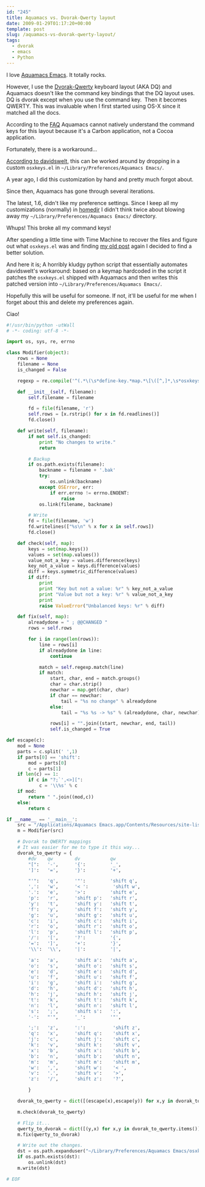 ```yaml
---
id: "245"
title: Aquamacs vs. Dvorak-Qwerty layout
date: 2009-01-29T01:17:20+00:00
template: post
slug: /aquamacs-vs-dvorak-qwerty-layout/
tags:
  - dvorak
  - emacs
  - Python
---
```


I love [Aquamacs Emacs](http://aquamacs.org/). It totally rocks.

However, I use the
[Dvorak-Qwerty](http://en.wikipedia.org/wiki/Dvorak_Simplified_Keyboard#Mac_OS)
keyboard layout (AKA DQ) and Aquamacs doesn't like the command key bindings that
the DQ layout uses. DQ is dvorak except when you use the command key.  Then it
becomes QWERTY. This was invaluable when I first started using OS-X since it
matched all the docs.

According to the [FAQ](http://www.emacswiki.org/emacs/AquamacsFAQ#toc6) Aquamacs
cannot natively understand the command keys for this layout because it's a
Carbon application, not a Cocoa application.

Fortunately, there is a workaround...

[According to davidswelt](http://www.nabble.com/DQ-keyboard-bug-td17180634.html),
this can be worked around by dropping in a custom `osxkeys.el` in
`~/Library/Preferences/Aquamacs Emacs/`.

A year ago, I did this customization by hand and pretty much forgot about.

Since then, Aquamacs has gone through several iterations.

The latest, 1.6, didn't like my preference settings. Since I keep all my
customizations (normally) in [homedir](http://trac.gerf.org/homedir) I didn't
think twice about blowing away my `~/Library/Preferences/Aquamacs Emacs/`
directory.

Whups! This broke all my command keys!

After spending a little time with Time Machine to recover the files and figure
out what `osxkeys.el` was and finding
[my old post](http://www.nabble.com/DQ-keyboard-bug-td17180634.html) again I
decided to find a better solution.

And here it is; A horribly kludgy python script that essentially automates
davidswelt's workaround: based on a keymap hardcoded in the script it patches
the `osxkeys.el` shipped with Aquamacs and then writes this patched version into
`~/Library/Preferences/Aquamacs Emacs/`.

Hopefully this will be useful for someone. If not, it'll be useful for me when I
forget about this and delete my preferences again.

Ciao!

```python
#!/usr/bin/python -utWall
# -*- coding: utf-8 -*-

import os, sys, re, errno

class Modifier(object):
    rows = None
    filename = None
    is_changed = False

    regexp = re.compile('^(.*\(\s*define-key.*map.*\[\([^,]*,\s*osxkeys-command-key\s+)([^)]+)(\)\].*)$')

    def __init__(self, filename):
        self.filename = filename

        fd = file(filename, 'r')
        self.rows = [x.rstrip() for x in fd.readlines()]
        fd.close()

    def write(self, filename):
        if not self.is_changed:
            print "No changes to write."
            return

        # Backup
        if os.path.exists(filename):
            backname = filename + '.bak'
            try:
                os.unlink(backname)
            except OSError, err:
                if err.errno != errno.ENOENT:
                    raise
            os.link(filename, backname)

        # Write
        fd = file(filename, 'w')
        fd.writelines(["%s\n" % x for x in self.rows])
        fd.close()

    def check(self, map):
        keys = set(map.keys())
        values = set(map.values())
        value_not_a_key = values.difference(keys)
        key_not_a_value = keys.difference(values)
        diff = keys.symmetric_difference(values)
        if diff:
            print
            print "Key but not a value: %r" % key_not_a_value
            print "Value but not a key: %r" % value_not_a_key
            print
            raise ValueError("Unbalanced keys: %r" % diff)

    def fix(self, map):
        alreadydone = " ; @@CHANGED "
        rows = self.rows

        for i in range(len(rows)):
            line = rows[i]
            if alreadydone in line:
                continue

            match = self.regexp.match(line)
            if match:
                start, char, end = match.groups()
                char = char.strip()
                newchar = map.get(char, char)
                if char == newchar:
                    tail = "%s no change" % alreadydone
                else:
                    tail = "%s %s -> %s" % (alreadydone, char, newchar)

                rows[i] = "".join((start, newchar, end, tail))
                self.is_changed = True

def escape(c):
    mod = None
    parts = c.split(' ',1)
    if parts[0] == 'shift':
        mod = parts[0]
        c = parts[1]
    if len(c) == 1:
        if c in "?;`',<>][":
            c = '\\%s' % c
    if mod:
        return " ".join((mod,c))
    else:
        return c

if __name__ == '__main__':
    src = "/Applications/Aquamacs Emacs.app/Contents/Resources/site-lisp/macosx/osxkeys.el"
    m = Modifier(src)

    # Dvorak to QWERTY mappings
    # It was easier for me to type it this way...
    dvorak_to_qwerty = {
        #dv    qw        dv           qw
        "[":   '-',      '{':         '_',
        ']':   '=',      '}':         '+',

        "'":   'q',      '"':         'shift q',
        ',':   'w',      '< ':         'shift w',
        '.':   'e',      '>':         'shift e',
        'p':   'r',      'shift p':   'shift r',
        'y':   't',      'shift y':   'shift t',
        'f':   'y',      'shift f':   'shift y',
        'g':   'u',      'shift g':   'shift u',
        'c':   'i',      'shift c':   'shift i',
        'r':   'o',      'shift r':   'shift o',
        'l':   'p',      'shift l':   'shift p',
        '/':   '[',      '?':         '{',
        '=':   ']',      '+':         '}',
        '\\':  '\\',     '|':         '|',

        'a':   'a',      'shift a':   'shift a',
        'o':   's',      'shift o':   'shift s',
        'e':   'd',      'shift e':   'shift d',
        'u':   'f',      'shift u':   'shift f',
        'i':   'g',      'shift i':   'shift g',
        'd':   'h',      'shift d':   'shift h',
        'h':   'j',      'shift h':   'shift j',
        't':   'k',      'shift t':   'shift k',
        'n':   'l',      'shift n':   'shift l',
        's':   ';',      'shift s':   ':',
        '-':   "'",      '_':         '"',

        ';':   'z',      ':':          'shift z',
        'q':   'x',      'shift q':    'shift x',
        'j':   'c',      'shift j':    'shift c',
        'k':   'v',      'shift k':    'shift v',
        'x':   'b',      'shift x':    'shift b',
        'b':   'n',      'shift b':    'shift n',
        'm':   'm',      'shift m':    'shift m',
        'w':   ',',      'shift w':    '< ',
        'v':   '.',      'shift v':    '>',
        'z':   '/',      'shift z':    '?',

        }

    dvorak_to_qwerty = dict([(escape(x),escape(y)) for x,y in dvorak_to_qwerty.items()])

    m.check(dvorak_to_qwerty)

    # Flip it...
    qwerty_to_dvorak = dict([(y,x) for x,y in dvorak_to_qwerty.items()])
    m.fix(qwerty_to_dvorak)

    # Write out the changes.
    dst = os.path.expanduser("~/Library/Preferences/Aquamacs Emacs/osxkeys.el")
    if os.path.exists(dst):
        os.unlink(dst)
    m.write(dst)

# EOF
```
